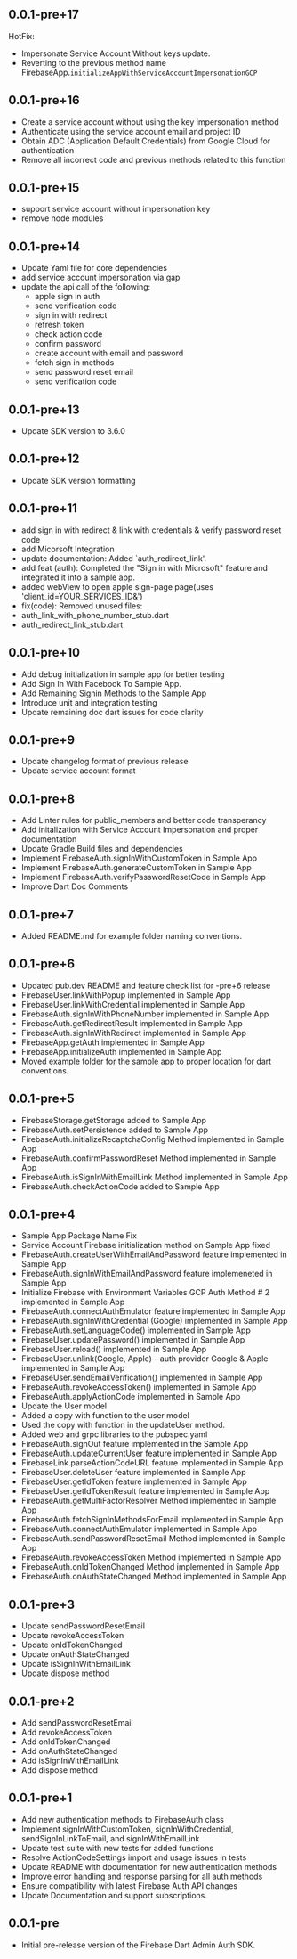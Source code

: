 ## 0.0.1-pre+17

HotFix: 
 - Impersonate Service Account Without keys update.
 - Reverting to the previous method name FirebaseApp.```initializeAppWithServiceAccountImpersonationGCP```

## 0.0.1-pre+16

- Create a service account without using the key impersonation method
- Authenticate using the service account email and project ID
- Obtain ADC (Application Default Credentials) from Google Cloud for authentication
- Remove all incorrect code and previous methods related to this function

## 0.0.1-pre+15

- support service account without impersonation key
- remove node modules

## 0.0.1-pre+14

- Update Yaml file for core dependencies
- add service account impersonation via gap
- update the api call of the following:
  - apple sign in auth
  - send verification code
  - sign in with redirect
  - refresh token
  - check action code
  - confirm password
  - create account with email and password
  - fetch sign in methods
  - send password reset email
  - send verification code

## 0.0.1-pre+13

- Update SDK version to 3.6.0

## 0.0.1-pre+12

- Update SDK version formatting

## 0.0.1-pre+11

- add sign in with redirect & link with credentials & verify password reset code
- add Micorsoft Integration
- update documentation: Added `auth_redirect_link'.
- add feat (auth): Completed the "Sign in with Microsoft" feature and integrated it into a sample app.
- added webView to open apple sign-page page(uses 'client_id=YOUR_SERVICES_ID&')
- fix(code): Removed unused files:
- auth_link_with_phone_number_stub.dart
- auth_redirect_link_stub.dart

## 0.0.1-pre+10

- Add debug initialization in sample app for better testing
- Add Sign In With Facebook To Sample App.
- Add Remaining Signin Methods to the Sample App
- Introduce unit and integration testing
- Update remaining doc dart issues for code clarity 

## 0.0.1-pre+9

- Update changelog format of previous release
- Update service account format

## 0.0.1-pre+8

- Add Linter rules for public_members and better code transperancy
- Add initalization with Service Account Impersonation and proper documentation
- Update Gradle Build files and dependencies
- Implement FirebaseAuth.signInWithCustomToken in Sample App
- Implement FirebaseAuth.generateCustomToken in Sample App
- Implement FirebaseAuth.verifyPasswordResetCode in Sample App
- Improve Dart Doc Comments

## 0.0.1-pre+7

- Added README.md for example folder naming conventions.

## 0.0.1-pre+6

- Updated pub.dev README and feature check list for -pre+6 release
- FirebaseUser.linkWithPopup implemented in Sample App
- FirebaseUser.linkWithCredential implemented in Sample App
- FirebaseAuth.signInWithPhoneNumber implemented in Sample App
- FirebaseAuth.getRedirectResult implemented in Sample App
- FirebaseAuth.signInWithRedirect implemented in Sample App
- FirebaseApp.getAuth implemented in Sample App
- FirebaseApp.initializeAuth implemented in Sample App
- Moved example folder for the sample app to proper location for dart conventions.

## 0.0.1-pre+5

- FirebaseStorage.getStorage added to Sample App
- FirebaseAuth.setPersistence added to Sample App
- FirebaseAuth.initializeRecaptchaConfig Method implemented in Sample App
- FirebaseAuth.confirmPasswordReset Method implemented in Sample App
- FirebaseAuth.isSignInWithEmailLink Method implemented in Sample App
- FirebaseAuth.checkActionCode added to Sample App

## 0.0.1-pre+4

- Sample App Package Name Fix
- Service Account Firebase initialization method on Sample App fixed
- FirebaseAuth.createUserWithEmailAndPassword feature implemented in Sample App
- FirebaseAuth.signInWithEmailAndPassword feature implemeneted in Sample App
- Initialize Firebase with Environment Variables GCP Auth Method # 2 implemented in Sample App
- FirebaseAuth.connectAuthEmulator feature implemented in Sample App
- FirebaseAuth.signInWithCredential (Google) implemented in Sample App
- FirebaseAuth.setLanguageCode() implemented in Sample App
- FirebaseUser.updatePassword() implemented in Sample App
- FirebaseUser.reload() implemented in Sample App
- FirebaseUser.unlink(Google, Apple) - auth provider Google & Apple implemented in Sample App
- FirebaseUser.sendEmailVerification() implemented in Sample App
- FirebaseAuth.revokeAccessToken() implemented in Sample App
- FirebaseAuth.applyActionCode implemented in Sample App
- Update the User model
- Added a copy with function to the user model
- Used the copy with function in the updateUser method.
- Added web and grpc libraries to the pubspec.yaml
- FirebaseAuth.signOut feature implemented in the Sample App
- FirebaseAuth.updateCurrentUser feature implemented in Sample App
- FirebaseLink.parseActionCodeURL feature implemented in Sample App
- FirebaseUser.deleteUser feature implemented in Sample App
- FirebaseUser.getIdToken feature implemented in Sample App
- FirebaseUser.getIdTokenResult feature implemented in Sample App
- FirebaseAuth.getMultiFactorResolver Method implemented in Sample App
- FirebaseAuth.fetchSignInMethodsForEmail implemented in Sample App
- FirebaseAuth.connectAuthEmulator implemented in Sample App
- FirebaseAuth.sendPasswordResetEmail Method implemented in Sample App
- FirebaseAuth.revokeAccessToken Method implemented in Sample App
- FirebaseAuth.onIdTokenChanged Method implemented in Sample App
- FirebaseAuth.onAuthStateChanged Method implemented in Sample App

## 0.0.1-pre+3

- Update sendPasswordResetEmail
- Update revokeAccessToken
- Update onIdTokenChanged
- Update onAuthStateChanged
- Update isSignInWithEmailLink
- Update dispose method

## 0.0.1-pre+2

- Add sendPasswordResetEmail
- Add revokeAccessToken
- Add onIdTokenChanged
- Add onAuthStateChanged
- Add isSignInWithEmailLink
- Add dispose method

## 0.0.1-pre+1

- Add new authentication methods to FirebaseAuth class
- Implement signInWithCustomToken, signInWithCredential, sendSignInLinkToEmail, and signInWithEmailLink
- Update test suite with new tests for added functions
- Resolve ActionCodeSettings import and usage issues in tests
- Update README with documentation for new authentication methods
- Improve error handling and response parsing for all auth methods
- Ensure compatibility with latest Firebase Auth API changes
- Update Documentation and support subscriptions.

## 0.0.1-pre

- Initial pre-release version of the Firebase Dart Admin Auth SDK.
